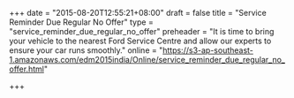 +++
date = "2015-08-20T12:55:21+08:00"
draft = false
title = "Service Reminder Due Regular No Offer"
type = "service_reminder_due_regular_no_offer"
preheader = "It is time to bring your vehicle to the nearest Ford Service Centre and allow our experts to ensure your car runs smoothly."
online = "https://s3-ap-southeast-1.amazonaws.com/edm2015india/Online/service_reminder_due_regular_no_offer.html"

+++

